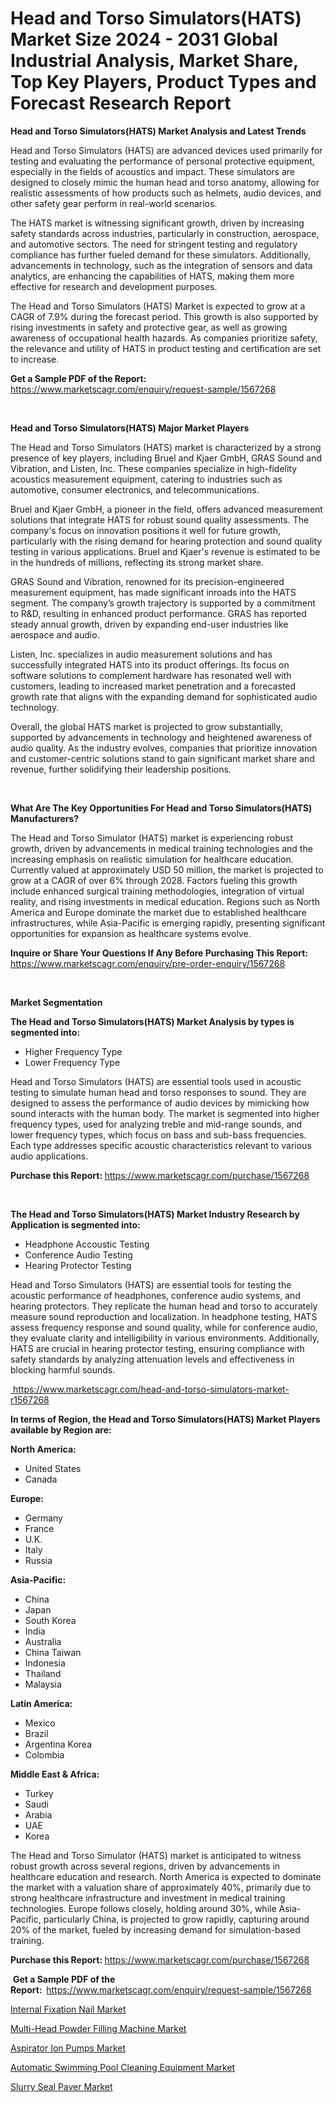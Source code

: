 <p><h1>Head and Torso Simulators(HATS) Market Size 2024 - 2031 Global Industrial Analysis, Market Share, Top Key Players, Product Types and Forecast Research Report</h1></p><p><strong>Head and Torso Simulators(HATS) Market Analysis and Latest Trends</strong></p>
<p><p>Head and Torso Simulators (HATS) are advanced devices used primarily for testing and evaluating the performance of personal protective equipment, especially in the fields of acoustics and impact. These simulators are designed to closely mimic the human head and torso anatomy, allowing for realistic assessments of how products such as helmets, audio devices, and other safety gear perform in real-world scenarios. </p><p>The HATS market is witnessing significant growth, driven by increasing safety standards across industries, particularly in construction, aerospace, and automotive sectors. The need for stringent testing and regulatory compliance has further fueled demand for these simulators. Additionally, advancements in technology, such as the integration of sensors and data analytics, are enhancing the capabilities of HATS, making them more effective for research and development purposes.</p><p>The Head and Torso Simulators (HATS) Market is expected to grow at a CAGR of 7.9% during the forecast period. This growth is also supported by rising investments in safety and protective gear, as well as growing awareness of occupational health hazards. As companies prioritize safety, the relevance and utility of HATS in product testing and certification are set to increase.</p></p>
<p><strong>Get a Sample PDF of the Report:&nbsp;</strong> <a href="https://www.marketscagr.com/enquiry/request-sample/1567268?utm_campaign=1868&utm_medium=2&utm_source=Github&utm_content=ia&utm_term=07122024&utm_id=head-and-torso-simulatorshats">https://www.marketscagr.com/enquiry/request-sample/1567268</a></p>
<p>&nbsp;</p>
<p><strong>Head and Torso Simulators(HATS) Major Market Players</strong></p>
<p><p>The Head and Torso Simulators (HATS) market is characterized by a strong presence of key players, including Bruel and Kjaer GmbH, GRAS Sound and Vibration, and Listen, Inc. These companies specialize in high-fidelity acoustics measurement equipment, catering to industries such as automotive, consumer electronics, and telecommunications.</p><p>Bruel and Kjaer GmbH, a pioneer in the field, offers advanced measurement solutions that integrate HATS for robust sound quality assessments. The company's focus on innovation positions it well for future growth, particularly with the rising demand for hearing protection and sound quality testing in various applications. Bruel and Kjaer's revenue is estimated to be in the hundreds of millions, reflecting its strong market share.</p><p>GRAS Sound and Vibration, renowned for its precision-engineered measurement equipment, has made significant inroads into the HATS segment. The company’s growth trajectory is supported by a commitment to R&D, resulting in enhanced product performance. GRAS has reported steady annual growth, driven by expanding end-user industries like aerospace and audio.</p><p>Listen, Inc. specializes in audio measurement solutions and has successfully integrated HATS into its product offerings. Its focus on software solutions to complement hardware has resonated well with customers, leading to increased market penetration and a forecasted growth rate that aligns with the expanding demand for sophisticated audio technology.</p><p>Overall, the global HATS market is projected to grow substantially, supported by advancements in technology and heightened awareness of audio quality. As the industry evolves, companies that prioritize innovation and customer-centric solutions stand to gain significant market share and revenue, further solidifying their leadership positions.</p></p>
<p>&nbsp;</p>
<p><strong>What Are The Key Opportunities For Head and Torso Simulators(HATS) Manufacturers?</strong></p>
<p><p>The Head and Torso Simulator (HATS) market is experiencing robust growth, driven by advancements in medical training technologies and the increasing emphasis on realistic simulation for healthcare education. Currently valued at approximately USD 50 million, the market is projected to grow at a CAGR of over 6% through 2028. Factors fueling this growth include enhanced surgical training methodologies, integration of virtual reality, and rising investments in medical education. Regions such as North America and Europe dominate the market due to established healthcare infrastructures, while Asia-Pacific is emerging rapidly, presenting significant opportunities for expansion as healthcare systems evolve.</p></p>
<p><strong>Inquire or Share Your Questions If Any Before Purchasing This Report:</strong> <a href="https://www.marketscagr.com/enquiry/pre-order-enquiry/1567268?utm_campaign=1868&utm_medium=2&utm_source=Github&utm_content=ia&utm_term=07122024&utm_id=head-and-torso-simulatorshats">https://www.marketscagr.com/enquiry/pre-order-enquiry/1567268</a></p>
<p>&nbsp;</p>
<p><strong>Market Segmentation</strong></p>
<p><strong>The Head and Torso Simulators(HATS) Market Analysis by types is segmented into:</strong></p>
<p><ul><li>Higher Frequency Type</li><li>Lower Frequency Type</li></ul></p>
<p><p>Head and Torso Simulators (HATS) are essential tools used in acoustic testing to simulate human head and torso responses to sound. They are designed to assess the performance of audio devices by mimicking how sound interacts with the human body. The market is segmented into higher frequency types, used for analyzing treble and mid-range sounds, and lower frequency types, which focus on bass and sub-bass frequencies. Each type addresses specific acoustic characteristics relevant to various audio applications.</p></p>
<p><strong>Purchase this Report:&nbsp;</strong><a href="https://www.marketscagr.com/purchase/1567268?utm_campaign=1868&utm_medium=2&utm_source=Github&utm_content=ia&utm_term=07122024&utm_id=head-and-torso-simulatorshats">https://www.marketscagr.com/purchase/1567268</a></p>
<p>&nbsp;</p>
<p><strong>The Head and Torso Simulators(HATS) Market Industry Research by Application is segmented into:</strong></p>
<p><ul><li>Headphone Accoustic Testing</li><li>Conference Audio Testing</li><li>Hearing Protector Testing</li></ul></p>
<p><p>Head and Torso Simulators (HATS) are essential tools for testing the acoustic performance of headphones, conference audio systems, and hearing protectors. They replicate the human head and torso to accurately measure sound reproduction and localization. In headphone testing, HATS assess frequency response and sound quality, while for conference audio, they evaluate clarity and intelligibility in various environments. Additionally, HATS are crucial in hearing protector testing, ensuring compliance with safety standards by analyzing attenuation levels and effectiveness in blocking harmful sounds.</p></p>
<p><a href="https://www.marketscagr.com/head-and-torso-simulators-market-r1567268?utm_campaign=1868&utm_medium=2&utm_source=Github&utm_content=ia&utm_term=07122024&utm_id=head-and-torso-simulatorshats">&nbsp;https://www.marketscagr.com/head-and-torso-simulators-market-r1567268</a></p>
<p><strong>In terms of Region, the Head and Torso Simulators(HATS) Market Players available by Region are:</strong></p>
<p>
    <p> <strong> North America: </strong>
        <ul>
            <li>United States</li>
            <li>Canada</li>
        </ul>
        </p> 
    <p> <strong> Europe: </strong>
        <ul>
            <li>Germany</li>
            <li>France</li>
            <li>U.K.</li>
            <li>Italy</li>
            <li>Russia</li>
        </ul>
        </p> 
    <p> <strong> Asia-Pacific: </strong>
        <ul>
            <li>China</li>
            <li>Japan</li>
            <li>South Korea</li>
            <li>India</li>
            <li>Australia</li>
            <li>China Taiwan</li>
            <li>Indonesia</li>
            <li>Thailand</li>
            <li>Malaysia</li>
        </ul>
        </p> 
    <p> <strong> Latin America: </strong>
        <ul>
            <li>Mexico</li>
            <li>Brazil</li>
            <li>Argentina Korea</li>
            <li>Colombia</li>
        </ul>
        </p> 
    <p> <strong> Middle East & Africa: </strong>
        <ul>
            <li>Turkey</li>
            <li>Saudi</li>
            <li>Arabia</li>
            <li>UAE</li>
            <li>Korea</li>
        </ul>
    </p>
    </p>
<p><p>The Head and Torso Simulator (HATS) market is anticipated to witness robust growth across several regions, driven by advancements in healthcare education and research. North America is expected to dominate the market with a valuation share of approximately 40%, primarily due to strong healthcare infrastructure and investment in medical training technologies. Europe follows closely, holding around 30%, while Asia-Pacific, particularly China, is projected to grow rapidly, capturing around 20% of the market, fueled by increasing demand for simulation-based training.</p></p>
<p><strong>Purchase this Report: </strong><a href="https://www.marketscagr.com/purchase/1567268?utm_campaign=1868&utm_medium=2&utm_source=Github&utm_content=ia&utm_term=07122024&utm_id=head-and-torso-simulatorshats">https://www.marketscagr.com/purchase/1567268</a></p>
<p>&nbsp;<strong>Get a Sample PDF of the Report:&nbsp;&nbsp;</strong><a href="https://www.marketscagr.com/enquiry/request-sample/1567268?utm_campaign=1868&utm_medium=2&utm_source=Github&utm_content=ia&utm_term=07122024&utm_id=head-and-torso-simulatorshats">https://www.marketscagr.com/enquiry/request-sample/1567268</a></p>
<p><strong></strong></p>
<p><p><a href="https://github.com/Krish2023na/Market-Research-Report-List-6/blob/main/internal-fixation-nail-market.md?utm_campaign=1868&utm_medium=2&utm_source=Github&utm_content=ia&utm_term=07122024&utm_id=head-and-torso-simulatorshats">Internal Fixation Nail Market</a></p><p><a href="https://issuu.com/reportprime-2/docs/multi-head-powder-filling-machine-market-size-2030?utm_campaign=1868&utm_medium=2&utm_source=Github&utm_content=ia&utm_term=07122024&utm_id=head-and-torso-simulatorshats">Multi-Head Powder Filling Machine Market</a></p><p><a href="https://issuu.com/reportprime-2/docs/aspirator-ion-pumps-market-size-2030.pptx?utm_campaign=1868&utm_medium=2&utm_source=Github&utm_content=ia&utm_term=07122024&utm_id=head-and-torso-simulatorshats">Aspirator Ion Pumps Market</a></p><p><a href="https://www.linkedin.com/pulse/exploring-automatic-swimming-pool-cleaning-equipment-market-trends-2cvgf?utm_campaign=1868&utm_medium=2&utm_source=Github&utm_content=ia&utm_term=07122024&utm_id=head-and-torso-simulatorshats">Automatic Swimming Pool Cleaning Equipment Market</a></p><p><a href="https://www.linkedin.com/pulse/market-insights-evaluating-competitors-slurry-seal-paver-mmoee?utm_campaign=1868&utm_medium=2&utm_source=Github&utm_content=ia&utm_term=07122024&utm_id=head-and-torso-simulatorshats">Slurry Seal Paver Market</a></p></p>